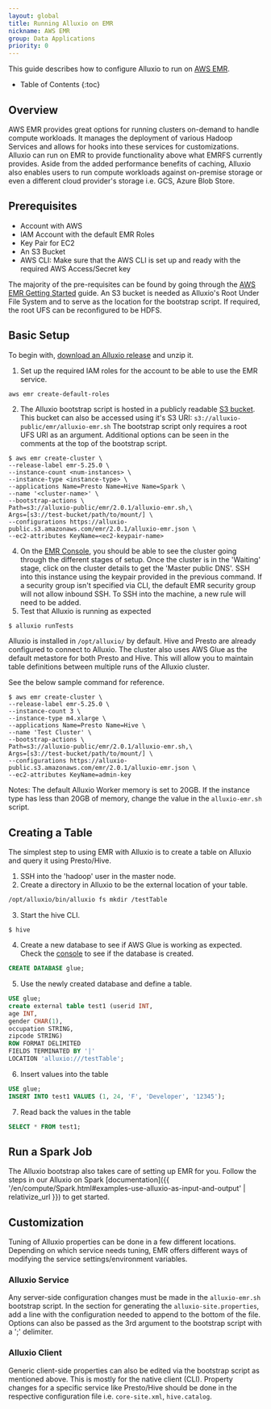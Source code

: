 ```yaml
---
layout: global
title: Running Alluxio on EMR
nickname: AWS EMR
group: Data Applications
priority: 0
---
```


This guide describes how to configure Alluxio to run on [AWS EMR](https://aws.amazon.com/emr/).

* Table of Contents
{:toc}

## Overview

AWS EMR provides great options for running clusters on-demand to handle compute workloads.
It manages the deployment of various Hadoop Services and allows for hooks into these services for
customizations.
Alluxio can run on EMR to provide functionality above what EMRFS currently provides.
Aside from the added performance benefits of caching, Alluxio also enables users to run compute 
workloads against on-premise storage or even a different cloud provider's storage i.e. GCS, Azure
Blob Store.

## Prerequisites

* Account with AWS
* IAM Account with the default EMR Roles
* Key Pair for EC2
* An S3 Bucket
* AWS CLI: Make sure that the AWS CLI is set up and ready with the required AWS Access/Secret key

The majority of the pre-requisites can be found by going through the
[AWS EMR Getting Started](https://docs.aws.amazon.com/emr/latest/ManagementGuide/emr-gs.html) guide. An S3 bucket
is needed as Alluxio's Root Under File System and to serve as the location for the bootstrap script. If required,
the root UFS can be reconfigured to be HDFS.

## Basic Setup

To begin with, [download an Alluxio release](https://www.alluxio.io/download) and unzip it.

1. Set up the required IAM roles for the account to be able to use the EMR service.
```bash
aws emr create-default-roles
```
2. The Alluxio bootstrap script is hosted in a publicly readable
[S3 bucket](https://alluxio-public.s3.amazonaws.com/2.0.1/emr/alluxio-emr.sh).
This bucket can also be accessed using it's S3 URI: `s3://alluxio-public/emr/alluxio-emr.sh`
The bootstrap script only requires a root UFS URI as an argument.
Additional options can be seen in the comments at the top of the bootstrap script.
```console
$ aws emr create-cluster \
--release-label emr-5.25.0 \
--instance-count <num-instances> \
--instance-type <instance-type> \
--applications Name=Presto Name=Hive Name=Spark \
--name '<cluster-name>' \
--bootstrap-actions \
Path=s3://alluxio-public/emr/2.0.1/alluxio-emr.sh,\
Args=[s3://test-bucket/path/to/mount/] \
--configurations https://alluxio-public.s3.amazonaws.com/emr/2.0.1/alluxio-emr.json \
--ec2-attributes KeyName=<ec2-keypair-name>
```
4. On the [EMR Console](https://console.aws.amazon.com/elasticmapreduce/home), you should be able to see the cluster
going through the different stages of setup. Once the cluster is in the 'Waiting' stage, click on the cluster details
to get the 'Master public DNS'. SSH into this instance using the keypair provided in the previous command. If a
security group isn't specified via CLI, the default EMR security group will not allow inbound SSH. To SSH into the
machine, a new rule will need to be added.
5. Test that Alluxio is running as expected
```console
$ alluxio runTests
```

Alluxio is installed in `/opt/alluxio/` by default. Hive and Presto are already configured to connect to Alluxio. The
cluster also uses AWS Glue as the default metastore for both Presto and Hive. This will allow you to maintain table
definitions between multiple runs of the Alluxio cluster.

See the below sample command for reference.

```console
$ aws emr create-cluster \
--release-label emr-5.25.0 \
--instance-count 3 \
--instance-type m4.xlarge \
--applications Name=Presto Name=Hive \
--name 'Test Cluster' \
--bootstrap-actions \
Path=s3://alluxio-public/emr/2.0.1/alluxio-emr.sh,\
Args=[s3://test-bucket/path/to/mount/] \
--configurations https://alluxio-public.s3.amazonaws.com/emr/2.0.1/alluxio-emr.json \
--ec2-attributes KeyName=admin-key
```

Notes: The default Alluxio Worker memory is set to 20GB. If the instance type has less than 20GB of memory, change
the value in the `alluxio-emr.sh` script.

## Creating a Table

The simplest step to using EMR with Alluxio is to create a table on Alluxio and query it using Presto/Hive.

1. SSH into the 'hadoop' user in the master node.
2. Create a directory in Alluxio to be the external location of your table.
```bash
/opt/alluxio/bin/alluxio fs mkdir /testTable
```
3. Start the hive CLI.
```console
$ hive
```
4. Create a new database to see if AWS Glue is working as expected.
Check the [console](https://console.aws.amazon.com/glue/home) to see if the database is created.
```sql
CREATE DATABASE glue;
```
5. Use the newly created database and define a table.
```sql
USE glue;
create external table test1 (userid INT,
age INT,
gender CHAR(1),
occupation STRING,
zipcode STRING)
ROW FORMAT DELIMITED
FIELDS TERMINATED BY '|'
LOCATION 'alluxio:///testTable';
```
6. Insert values into the table
```sql
USE glue;
INSERT INTO test1 VALUES (1, 24, 'F', 'Developer', '12345');
```
7. Read back the values in the table
```sql
SELECT * FROM test1;
```

## Run a Spark Job
The Alluxio bootstrap also takes care of setting up EMR for you. Follow the steps in our Alluxio on Spark [documentation]({{ '/en/compute/Spark.html#examples-use-alluxio-as-input-and-output' | relativize_url }})
to get started.

## Customization
Tuning of Alluxio properties can be done in a few different locations. Depending on which service needs tuning, EMR
offers different ways of modifying the service settings/environment variables.

### Alluxio Service
Any server-side configuration changes must be made in the `alluxio-emr.sh` bootstrap script. In the section for generating
the `alluxio-site.properties`, add a line with the configuration needed to append to the bottom of the file. Options can also
be passed as the 3rd argument to the bootstrap script with a ';' delimiter.

### Alluxio Client
Generic client-side properties can also be edited via the bootstrap script as mentioned above.
This is mostly for the native client (CLI).
Property changes for a specific service like Presto/Hive should be done in the respective
configuration file i.e. `core-site.xml`, `hive.catalog`.
